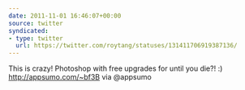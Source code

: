 ```yaml
---
date: 2011-11-01 16:46:07+00:00
source: twitter
syndicated:
- type: twitter
  url: https://twitter.com/roytang/statuses/131411706919387136/
---
```


This is crazy! Photoshop with free upgrades for until you die?! :) http://appsumo.com/~bf3B via @appsumo
